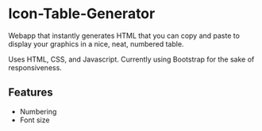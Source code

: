 # Icon-Table-Generator
Webapp that instantly generates HTML that you can copy and paste to display your graphics in a nice, neat, numbered table.

Uses HTML, CSS, and Javascript. Currently using Bootstrap for the sake of responsiveness.

## Features
- Numbering
- Font size
